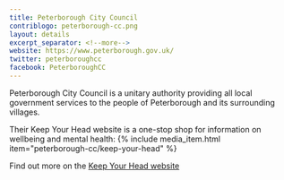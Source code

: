 ```yaml
---
title: Peterborough City Council
contriblogo: peterborough-cc.png
layout: details
excerpt_separator: <!--more-->
website: https://www.peterborough.gov.uk/
twitter: peterboroughcc
facebook: PeterboroughCC
---
```

Peterborough City Council is a unitary authority providing all local government services to the people of Peterborough and its surrounding villages.
<!--more-->

Their Keep Your Head website is a one-stop shop for information on wellbeing and mental health:
{% include media_item.html item="peterborough-cc/keep-your-head" %}

Find out more on the [Keep Your Head website](https://www.keep-your-head.com/)